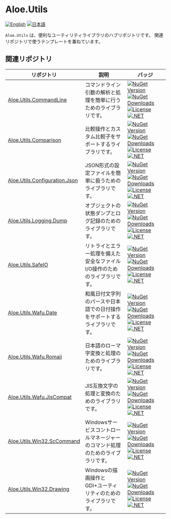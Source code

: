 # Aloe.Utils

[![English](https://img.shields.io/badge/Language-English-blue)](./README.md)
[![日本語](https://img.shields.io/badge/言語-日本語-blue)](./README.ja.md)

`Aloe.Utils` は、便利なユーティリティライブラリのハブリポジトリです。
関連リポジトリで使うテンプレートを兼ねています。

## 関連リポジトリ

| リポジトリ | 説明 | バッジ |
|------------|------|--------|
| [Aloe.Utils.CommandLine](https://github.com/ted-sharp/aloe-utils-commandline) | コマンドライン引数の解析と処理を簡単に行うためのライブラリです。 | [![NuGet Version](https://img.shields.io/nuget/v/Aloe.Utils.CommandLine.svg)](https://www.nuget.org/packages/Aloe.Utils.CommandLine) [![NuGet Downloads](https://img.shields.io/nuget/dt/Aloe.Utils.CommandLine.svg)](https://www.nuget.org/packages/Aloe.Utils.CommandLine) [![License](https://img.shields.io/github/license/ted-sharp/aloe-utils-commandline.svg)](LICENSE) [![.NET](https://img.shields.io/badge/.NET-9.0-blue.svg)](https://dotnet.microsoft.com/download/dotnet/9.0) |
| [Aloe.Utils.Comparison](https://github.com/ted-sharp/aloe-utils-comparison) | 比較操作とカスタム比較子をサポートするライブラリです。 | [![NuGet Version](https://img.shields.io/nuget/v/Aloe.Utils.Comparison.svg)](https://www.nuget.org/packages/Aloe.Utils.Comparison) [![NuGet Downloads](https://img.shields.io/nuget/dt/Aloe.Utils.Comparison.svg)](https://www.nuget.org/packages/Aloe.Utils.Comparison) [![License](https://img.shields.io/github/license/ted-sharp/aloe-utils-comparison.svg)](LICENSE) [![.NET](https://img.shields.io/badge/.NET-9.0-blue.svg)](https://dotnet.microsoft.com/download/dotnet/9.0) |
| [Aloe.Utils.Configuration.Json](https://github.com/ted-sharp/aloe-utils-configuration-json) | JSON形式の設定ファイルを簡単に扱うためのライブラリです。 | [![NuGet Version](https://img.shields.io/nuget/v/Aloe.Utils.Configuration.Json.svg)](https://www.nuget.org/packages/Aloe.Utils.Configuration.Json) [![NuGet Downloads](https://img.shields.io/nuget/dt/Aloe.Utils.Configuration.Json.svg)](https://www.nuget.org/packages/Aloe.Utils.Configuration.Json) [![License](https://img.shields.io/github/license/ted-sharp/aloe-utils-configuration-json.svg)](LICENSE) [![.NET](https://img.shields.io/badge/.NET-9.0-blue.svg)](https://dotnet.microsoft.com/download/dotnet/9.0) |
| [Aloe.Utils.Logging.Dump](https://github.com/ted-sharp/aloe-utils-logging-dump) | オブジェクトの状態ダンプとログ記録のためのライブラリです。 | [![NuGet Version](https://img.shields.io/nuget/v/Aloe.Utils.Logging.Dump.svg)](https://www.nuget.org/packages/Aloe.Utils.Logging.Dump) [![NuGet Downloads](https://img.shields.io/nuget/dt/Aloe.Utils.Logging.Dump.svg)](https://www.nuget.org/packages/Aloe.Utils.Logging.Dump) [![License](https://img.shields.io/github/license/ted-sharp/aloe-utils-logging-dump.svg)](LICENSE) [![.NET](https://img.shields.io/badge/.NET-9.0-blue.svg)](https://dotnet.microsoft.com/download/dotnet/9.0) |
| [Aloe.Utils.SafeIO](https://github.com/ted-sharp/aloe-utils-safeio) | リトライとエラー処理を備えた安全なファイルI/O操作のためのライブラリです。 | [![NuGet Version](https://img.shields.io/nuget/v/Aloe.Utils.SafeIO.svg)](https://www.nuget.org/packages/Aloe.Utils.SafeIO) [![NuGet Downloads](https://img.shields.io/nuget/dt/Aloe.Utils.SafeIO.svg)](https://www.nuget.org/packages/Aloe.Utils.SafeIO) [![License](https://img.shields.io/github/license/ted-sharp/aloe-utils-safeio.svg)](LICENSE) [![.NET](https://img.shields.io/badge/.NET-9.0-blue.svg)](https://dotnet.microsoft.com/download/dotnet/9.0) |
| [Aloe.Utils.Wafu.Date](https://github.com/ted-sharp/aloe-utils-wafu-date) | 和風日付文字列のパースや日本語での日付操作をサポートするライブラリです。 | [![NuGet Version](https://img.shields.io/nuget/v/Aloe.Utils.Wafu.Date.svg)](https://www.nuget.org/packages/Aloe.Utils.Wafu.Date) [![NuGet Downloads](https://img.shields.io/nuget/dt/Aloe.Utils.Wafu.Date.svg)](https://www.nuget.org/packages/Aloe.Utils.Wafu.Date) [![License](https://img.shields.io/github/license/ted-sharp/aloe-utils-wafu-date.svg)](LICENSE) [![.NET](https://img.shields.io/badge/.NET-9.0-blue.svg)](https://dotnet.microsoft.com/download/dotnet/9.0) |
| [Aloe.Utils.Wafu.Romaji](https://github.com/ted-sharp/aloe-utils-wafu-romaji) | 日本語のローマ字変換と処理のためのライブラリです。 | [![NuGet Version](https://img.shields.io/nuget/v/Aloe.Utils.Wafu.Romaji.svg)](https://www.nuget.org/packages/Aloe.Utils.Wafu.Romaji) [![NuGet Downloads](https://img.shields.io/nuget/dt/Aloe.Utils.Wafu.Romaji.svg)](https://www.nuget.org/packages/Aloe.Utils.Wafu.Romaji) [![License](https://img.shields.io/github/license/ted-sharp/aloe-utils-wafu-romaji.svg)](LICENSE) [![.NET](https://img.shields.io/badge/.NET-9.0-blue.svg)](https://dotnet.microsoft.com/download/dotnet/9.0) |
| [Aloe.Utils.Wafu.JisCompat](https://github.com/ted-sharp/aloe-utils-wafu-jiscompat) | JIS互換文字の処理と変換のためのライブラリです。 | [![NuGet Version](https://img.shields.io/nuget/v/Aloe.Utils.Wafu.JisCompat.svg)](https://www.nuget.org/packages/Aloe.Utils.Wafu.JisCompat) [![NuGet Downloads](https://img.shields.io/nuget/dt/Aloe.Utils.Wafu.JisCompat.svg)](https://www.nuget.org/packages/Aloe.Utils.Wafu.JisCompat) [![License](https://img.shields.io/github/license/ted-sharp/aloe-utils-wafu-jiscompat.svg)](LICENSE) [![.NET](https://img.shields.io/badge/.NET-9.0-blue.svg)](https://dotnet.microsoft.com/download/dotnet/9.0) |
| [Aloe.Utils.Win32.ScCommand](https://github.com/ted-sharp/aloe-utils-win32-sccommand) | Windowsサービスコントロールマネージャーのコマンド処理のためのライブラリです。 | [![NuGet Version](https://img.shields.io/nuget/v/Aloe.Utils.Win32.ScCommand.svg)](https://www.nuget.org/packages/Aloe.Utils.Win32.ScCommand) [![NuGet Downloads](https://img.shields.io/nuget/dt/Aloe.Utils.Win32.ScCommand.svg)](https://www.nuget.org/packages/Aloe.Utils.Win32.ScCommand) [![License](https://img.shields.io/github/license/ted-sharp/aloe-utils-win32-sccommand.svg)](LICENSE) [![.NET](https://img.shields.io/badge/.NET-9.0-blue.svg)](https://dotnet.microsoft.com/download/dotnet/9.0) |
| [Aloe.Utils.Win32.Drawing](https://github.com/ted-sharp/aloe-utils-win32-drawing) | Windowsの描画操作とGDI+ユーティリティのためのライブラリです。 | [![NuGet Version](https://img.shields.io/nuget/v/Aloe.Utils.Win32.Drawing.svg)](https://www.nuget.org/packages/Aloe.Utils.Win32.Drawing) [![NuGet Downloads](https://img.shields.io/nuget/dt/Aloe.Utils.Win32.Drawing.svg)](https://www.nuget.org/packages/Aloe.Utils.Win32.Drawing) [![License](https://img.shields.io/github/license/ted-sharp/aloe-utils-win32-drawing.svg)](LICENSE) [![.NET](https://img.shields.io/badge/.NET-9.0-blue.svg)](https://dotnet.microsoft.com/download/dotnet/9.0) |
